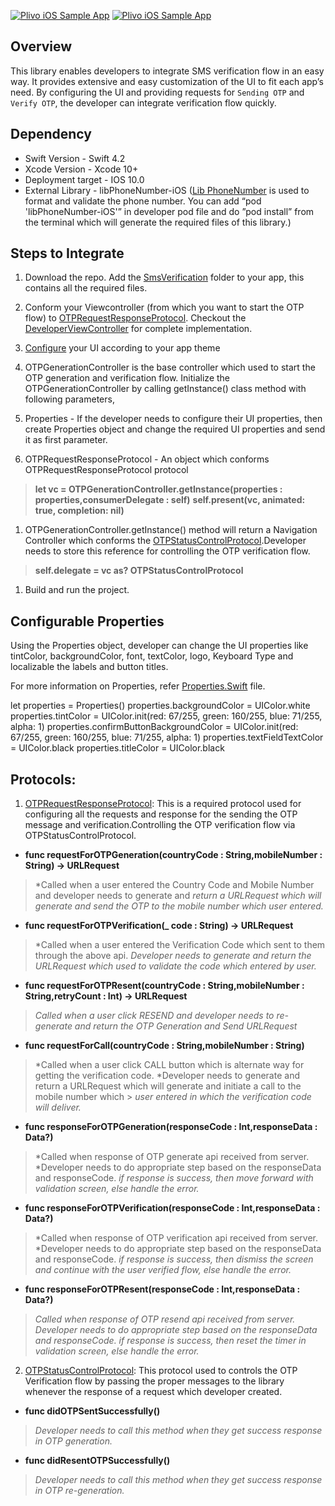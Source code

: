 [![Plivo iOS Sample App](https://github.com/Ankish/SMSVerify/blob/master/Media/Simulator%20Screen%20Shot%20-%20iPhone%206%20-%202019-03-27%20at%2017.35.37.png)](https://www.plivo.com) [![Plivo iOS Sample App](https://github.com/Ankish/SMSVerify/blob/master/Media/Simulator%20Screen%20Shot%20-%20iPhone%206%20-%202019-03-27%20at%2018.02.02.png)](https://www.plivo.com)

## Overview
This library enables developers to integrate SMS verification flow in an easy way. It provides extensive and easy customization of the UI to fit each app’s need. By configuring the UI and providing requests for `Sending OTP` and `Verify OTP`, the developer can integrate verification flow quickly.

## Dependency 

- Swift Version            -     Swift 4.2
- Xcode Version            -     Xcode 10+
- Deployment target        -     IOS 10.0
- External Library         -     libPhoneNumber-iOS 
([Lib PhoneNumber](https://github.com/iziz/libPhoneNumber-iOS) is used to format and validate the phone number.
You can add “pod 'libPhoneNumber-iOS'” in developer pod file and do ”pod install” from the terminal which will generate the required files of this library.)

## Steps to Integrate

1. Download the repo. Add the [SmsVerification](https://github.com/Ankish/SMSVerify/tree/master/SmsVerification) folder to your app, this contains all the required files.
1. Conform your Viewcontroller (from which you want to start the OTP flow) to [OTPRequestResponseProtocol](https://github.com/Ankish/SMSVerify/blob/master/SmsVerification/Protocol/OTPRequestResponseProtocol.swift). Checkout the [DeveloperViewController](https://github.com/Ankish/SMSVerify/blob/master/DeveloperViewController.swift) for complete implementation.
1. [Configure](https://github.com/Ankish/SMSVerify/blob/master/readme.md#configurable-properties) your UI according to your app theme
1. OTPGenerationController is the base controller which used to start the OTP generation and verification flow. Initialize the OTPGenerationController by calling getInstance() class method with following parameters,

1. Properties - If the developer needs to configure their UI properties, then create Properties object and change the required UI properties and send it as first parameter.
1. OTPRequestResponseProtocol - An object which conforms OTPRequestResponseProtocol protocol 


> **let vc = OTPGenerationController.getInstance(properties : properties,consumerDelegate : self)**
> **self.present(vc, animated: true, completion: nil)**

1. OTPGenerationController.getInstance() method will return a Navigation Controller which conforms the [OTPStatusControlProtocol](https://github.com/Ankish/SMSVerify/blob/master/SmsVerification/Protocol/OTPStatusControlProtocol.swift).Developer needs to store this reference for controlling the OTP verification flow.

> **self.delegate = vc as? OTPStatusControlProtocol**

1. Build and run the project.

## Configurable Properties

Using the Properties object, developer can change the UI properties like tintColor, backgroundColor, font, textColor,  logo, Keyboard Type and localizable the labels and button titles.

For more information on Properties, refer [Properties.Swift](https://github.com/Ankish/SMSVerify/blob/master/SmsVerification/Helper%20Classes/Properties.swift) file.

let properties = Properties()
properties.backgroundColor = UIColor.white
properties.tintColor = UIColor.init(red: 67/255, green: 160/255, blue: 71/255, alpha: 1)
properties.confirmButtonBackgroundColor = UIColor.init(red: 67/255, green: 160/255, blue: 71/255, alpha: 1)
properties.textFieldTextColor = UIColor.black
properties.titleColor = UIColor.black


## Protocols:

1. [OTPRequestResponseProtocol](https://github.com/Ankish/SMSVerify/blob/master/SmsVerification/Protocol/OTPRequestResponseProtocol.swift): This is a required protocol used for configuring all the requests and response for the sending the OTP message and verification.Controlling the OTP verification flow via OTPStatusControlProtocol.

- **func requestForOTPGeneration(countryCode : String,mobileNumber : String) -> URLRequest**
> *Called when a user entered the Country Code and Mobile Number and developer needs to generate and 
> *return a URLRequest which will generate and send the OTP to the mobile number which user entered.*


- **func requestForOTPVerification(_ code : String) -> URLRequest**
> *Called when a user entered the Verification Code which sent to them through the above api.
> *Developer needs to generate and return the URLRequest which used to validate the code which entered by user.*


- **func requestForOTPResent(countryCode : String,mobileNumber : String,retryCount : Int) -> URLRequest**
> *Called when a user click RESEND and developer needs to re-generate and return the OTP Generation and Send URLRequest*


- **func requestForCall(countryCode : String,mobileNumber : String)**
> *Called when a user click CALL button which is alternate way for getting the verification code.
> *Developer needs to generate and return a URLRequest which will generate and initiate a call to the mobile number which               > *user entered in which the verification code will deliver.*


- **func responseForOTPGeneration(responseCode : Int,responseData : Data?)**
> *Called when response of OTP generate api received from server.
> *Developer needs to do appropriate step based on the responseData and responseCode.
> *if response is success, then move forward with validation screen, else handle the error.*


- **func responseForOTPVerification(responseCode : Int,responseData : Data?)**
> *Called when response of OTP verification api received from server.
> *Developer needs to do appropriate step based on the responseData and responseCode.
> *if response is success, then dismiss the screen and continue with the user verified flow, else handle the error.*


- **func responseForOTPResent(responseCode : Int,responseData : Data?)**
> *Called when response of OTP resend api received from server.*
> *Developer needs to do appropriate step based on the responseData and responseCode.*
> *if response is success, then reset the timer in validation screen, else handle the error.*


2. [OTPStatusControlProtocol](https://github.com/Ankish/SMSVerify/blob/master/SmsVerification/Protocol/OTPStatusControlProtocol.swift): This protocol used to controls the OTP Verification flow by passing the proper messages to the library whenever the response of a request which developer created.

- **func didOTPSentSuccessfully()**
> *Developer needs to call this method when they get success response in OTP generation.*


- **func didResentOTPSuccessfully()**
> *Developer needs to call this method when they get success response in OTP re-generation.*
